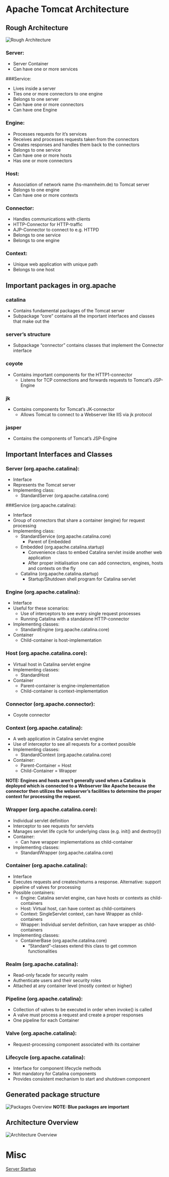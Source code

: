 # Apache Tomcat Architecture


## Rough Architecture
![Rough Architecture](./images/architecture_03.png)


### Server:
- Server Container
- Can have one or more services

###Service:
- Lives inside a server
- Ties one or more connectors to one engine
- Belongs to one server
- Can have one or more connectors
- Can have one Engine

### Engine:
- Processes requests for it’s services
- Receives and processes requests taken from the connectors
- Creates responses and handles them back to the connectors
- Belongs to one service
- Can have one or more hosts
- Has one or more connectors

### Host:
- Association of network name (hs-mannheim.de) to Tomcat server
- Belongs to one engine
- Can have one or more contexts

### Connector:
- Handles communications with clients
- HTTP-Connector for HTTP-traffic
- AJP-Connector to connect to e.g. HTTPD
- Belongs to one service
- Belongs to one engine

### Context:
- Unique web application with unique path
- Belongs to one host


## Important packages in org.apache


### catalina
- Contains fundamental packages of the Tomcat server
- Subpackage “core” contains all the important interfaces and classes that make out the

### server’s structure
- Subpackage “connector” contains classes that implement the Connector interface

### coyote
- Contains important components for the HTTP1-connector
   - Listens for TCP connections and forwards requests to Tomcat’s JSP-Engine

### jk
- Contains components for Tomcat’s JK-connector
  - Allows Tomcat to connect to a Webserver like IIS via jk protocol

### jasper
- Contains the components of Tomcat’s JSP-Engine


## Important Interfaces and Classes


### Server (org.apache.catalina):
- Interface
- Represents the Tomcat server
- Implementing class:
  - StandardServer (org.apache.catalina.core)

###Service (org.apache.catalina):
- Interface
- Group of connectors that share a container (engine) for request processing
- Implementing class:
  - StandardService (org.apache.catalina.core)
    - Parent of Embedded
  - Embedded (org.apache.catalina.startup)
    - Convenience class to embed Catalina servlet inside another web application
    - After proper initialisation one can add connectors, engines, hosts and contexts on the fly
  - Catalina (org.apache.catalina.startup)
    - Startup/Shutdown shell program for Catalina servlet

### Engine (org.apache.catalina):
- Interface
- Useful for these scenarios:
  - Use of interceptors to see every single request processes
  - Running Catalina with a standalone HTTP-connector
- Implementing classes:
  - StandardEngine (org.apache.catalina.core)
- Container
  - Child-container is host-implementation

### Host (org.apache.catalina.core):
- Virtual host in Catalina servlet engine
- Implementing classes:
  - StandardHost
- Container
  - Parent-container is engine-implementation
  - Child-container is context-implementation

### Connector (org.apache.connector):
- Coyote connector

### Context (org.apache.catalina):
- A web application in Catalina servlet engine
- Use of interceptor to see all requests for a context possible
- Implementing classes:
  - StandardContext (org.apache.catalina.core)
- Container:
  - Parent-Container = Host
  - Child-Container = Wrapper

**NOTE: Engines and hosts aren’t generally used when a Catalina is deployed which is connected to a
Webserver like Apache because the connector then utilizes the webserver’s facilities to determine the
proper context for processing the request.**

### Wrapper (org.apache.catalina.core):
- Individual servlet definition
- Interceptor to see requests for servlets
- Manages servlet life cycle for underlying class (e.g. init() and destroy())
- Container:
  - Can have wrapper implementations as child-container
- Implementing classes:
  - StandardWrapper (org.apache.catalina.core)

### Container (org.apache.catalina):
- Interface
- Executes requests and creates/returns a response. Alternative: support pipeline of valves for processing
- Possible containers:
  - Engine: Catalina servlet engine, can have hosts or contexts as child-containers
  - Host: Virtual host, can have context as child-containers
  - Context: SingleServlet context, can have Wrapper as child-containers
  - Wrapper: Individual servlet definition, can have wrapper as child-containers
- Implementing classes:
  - ContainerBase (org.apache.catalina.core)
    - “Standard”-classes extend this class to get common functionalities

### Realm (org.apache.catalina):
- Read-only facade for security realm
- Authenticate users and their security roles
- Attached at any container level (mostly context or higher)

### Pipeline (org.apache.catalina):
- Collection of valves to be executed in order when invoke() is called
- A valve must process a request and create a proper responses
- One pipeline for each Container

### Valve (org.apache.catalina):
- Request-processing component associated with its container

### Lifecycle (org.apache.catalina):
- Interface for component lifecycle methods
- Not mandatory for Catalina components
- Provides consistent mechanism to start and shutdown component

## Generated package structure
![Packages Overview](./images/architecture_01.png)
**NOTE: Blue packages are important**

## Architecture Overview
![Architecture Overview](./images/architecture_02.png)

# Misc
[Server Startup](serverStartup.pdf)
